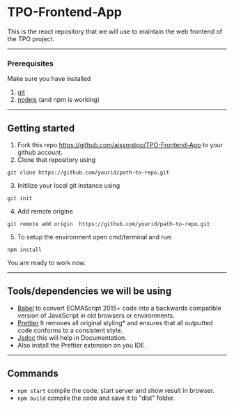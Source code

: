 # TPO-Frontend-App

This is the react repository that we will use to maintain the web frontend of the TPO project.

---

### Prerequisites

Make sure you have installed

1. [git](https://git-scm.com/downloads)
2. [nodejs](https://nodejs.org/en/download/) (and npm is working)

---

## Getting started

1. Fork this repo https://github.com/aissmstpo/TPO-Frontend-App to your github account.
2. Clone that repository using

```git
git clone https://github.com/yourid/path-to-repo.git
```

3. Initilize your local git instance using

```git
git init
```

4. Add remote origine

```git
git remote add origin  https://github.com/yourid/path-to-repo.git
```

5. To setup the environment open cmd/terminal and run:

```
npm install
```

You are ready to work now.

---

## Tools/dependencies we will be using

-   [Babel](https://babeljs.io/docs/en/6.26.3/) to convert ECMAScript 2015+ code into a backwards compatible version of JavaScript in old browsers or environments.
-   [Prettier](https://prettier.io/docs/en/index.html) It removes all original styling\* and ensures that all outputted code conforms to a consistent style.
-   [Jsdoc](https://jsdoc.app/) this will help in Documentation.
-   Also install the Prettier extension on you IDE.

---

## Commands

-   `npm start` compile the code, start server and show result in browser.
-   `npm build` compile the code and save it to "dist" folder.

##
